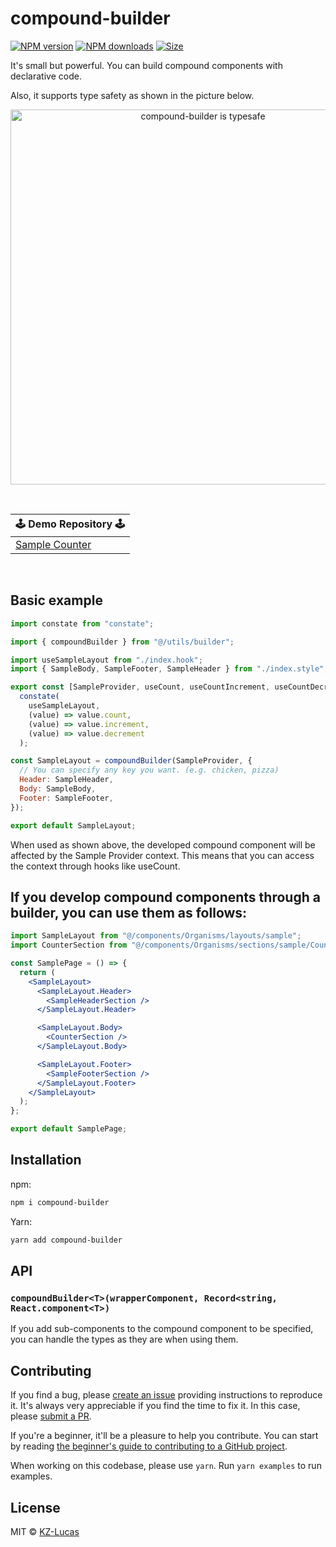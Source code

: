 <!-- <p align="center">
  <img src="https://raw.githubusercontent.com/KZ-Lucas/compound-builder/master/logo/logo.png" alt="compound-builder logo" width="300" />
</p> -->

# compound-builder

<a href="https://npmjs.org/package/compound-builder"><img alt="NPM version" src="https://img.shields.io/npm/v/compound-builder.svg?style=flat-square"></a>
<a href="https://npmjs.org/package/compound-builder"><img alt="NPM downloads" src="https://img.shields.io/npm/dm/compound-builder.svg?style=flat-square"></a>
<a href="https://unpkg.com/compound-builder"><img alt="Size" src="https://img.badgesize.io/https://unpkg.com/compound-builder?style=flat-square"></a>

<!-- <a href="https://github.com/KZ-Lucas/compound-builder/actions/workflows/ci.yml"><img alt="GitHub Workflow Status (branch)" src="https://img.shields.io/github/workflow/status/KZ-Lucas/compound-builder/ci/master"></a> -->

<!-- <a href="https://codecov.io/gh/KZ-Lucas/compound-builder/branch/master"><img alt="Coverage Status" src="https://img.shields.io/codecov/c/github/KZ-Lucas/compound-builder/master.svg?style=flat-square"></a> -->

It's small but powerful.
You can build compound components with declarative code.

Also, it supports type safety as shown in the picture below.

<p align="center">
  <img src="https://postfiles.pstatic.net/MjAyMzA0MThfMjM1/MDAxNjgxODI5NTM0Mzk0.xDb02_hul7RR9OLRJ8fn9sfnCa1O2YoEWo_LSIGhm0sg.bhWtPajWXNfKMdwTVkyoQLVQ2HIjFIh3CzB0dcdvtZYg.GIF.qq3884qq/ezgif-4-8b3e61defe.gif?type=w773" alt="compound-builder is typesafe" width="600" />
</p>

<br>

<table>
  <thead>
    <tr>
      <th colspan="5"><center>🕹 Demo Repository 🕹</center></th>
    </tr>
  </thead>
  <tbody>
    <tr>
      <td><a href="https://github.com/KZ-Lucas/design-system-for-me/blob/master/src/components/Organisms/layouts/sample/index.ts">Sample Counter</a></td>
    </tr>
  </tbody>
</table>
<br>

## Basic example

```jsx
import constate from "constate";

import { compoundBuilder } from "@/utils/builder";

import useSampleLayout from "./index.hook";
import { SampleBody, SampleFooter, SampleHeader } from "./index.style";

export const [SampleProvider, useCount, useCountIncrement, useCountDecrement] =
  constate(
    useSampleLayout,
    (value) => value.count,
    (value) => value.increment,
    (value) => value.decrement
  );

const SampleLayout = compoundBuilder(SampleProvider, {
  // You can specify any key you want. (e.g. chicken, pizza)
  Header: SampleHeader,
  Body: SampleBody,
  Footer: SampleFooter,
});

export default SampleLayout;
```

When used as shown above, the developed compound component will be affected by the Sample Provider context. This means that you can access the context through hooks like useCount.

## If you develop compound components through a builder, you can use them as follows:

```jsx
import SampleLayout from "@/components/Organisms/layouts/sample";
import CounterSection from "@/components/Organisms/sections/sample/CounterSection";

const SamplePage = () => {
  return (
    <SampleLayout>
      <SampleLayout.Header>
        <SampleHeaderSection />
      </SampleLayout.Header>

      <SampleLayout.Body>
        <CounterSection />
      </SampleLayout.Body>

      <SampleLayout.Footer>
        <SampleFooterSection />
      </SampleLayout.Footer>
    </SampleLayout>
  );
};

export default SamplePage;
```

## Installation

npm:

```sh
npm i compound-builder
```

Yarn:

```sh
yarn add compound-builder
```

## API

### `compoundBuilder<T>(wrapperComponent, Record<string, React.component<T>)`

If you add sub-components to the compound component to be specified, you can handle the types as they are when using them.

## Contributing

If you find a bug, please [create an issue](https://github.com/KZ-Lucas/compound-builder/issues/new) providing instructions to reproduce it. It's always very appreciable if you find the time to fix it. In this case, please [submit a PR](https://github.com/KZ-Lucas/compound-builder/pulls).

If you're a beginner, it'll be a pleasure to help you contribute. You can start by reading [the beginner's guide to contributing to a GitHub project](https://akrabat.com/the-beginners-guide-to-contributing-to-a-github-project/).

When working on this codebase, please use `yarn`. Run `yarn examples` to run examples.

## License

MIT © [KZ-Lucas](https://github.com/KZ-Lucas)
